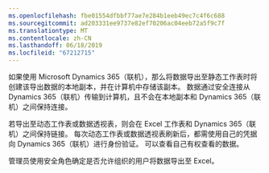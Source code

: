 ```yaml
---
ms.openlocfilehash: fbe01554dfbbf77ae7e284b1eeb49ec7c4f6c688
ms.sourcegitcommit: ad203331ee9737e82ef70206ac04eeb72a5f9c7f
ms.translationtype: MT
ms.contentlocale: zh-CN
ms.lasthandoff: 06/18/2019
ms.locfileid: "67212715"
---
```

如果使用 Microsoft Dynamics 365（联机），那么将数据导出至静态工作表时将创建该导出数据的本地副本，并在计算机中存储该副本。 数据通过安全连接从 Dynamics 365（联机）传输到计算机，且不会在本地副本和 Dynamics 365（联机）之间保持连接。  
  
 若导出至动态工作表或数据透视表，则会在 Excel 工作表和 Dynamics 365（联机）之间保持链接。 每次动态工作表或数据透视表刷新后，都需使用自己的凭据向 Dynamics 365（联机）进行身份验证。 可以查看自己有权查看的数据。  
  
 管理员使用安全角色确定是否允许组织的用户将数据导出至 Excel。